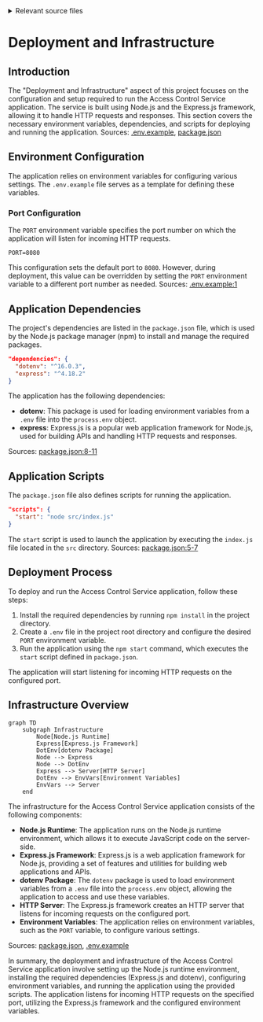 <details>
<summary>Relevant source files</summary>

The following files were used as context for generating this wiki page:

- [.env.example](https://github.com/aanickode/access-control-service/blob/main/.env.example)
- [package.json](https://github.com/aanickode/access-control-service/blob/main/package.json)
</details>

# Deployment and Infrastructure

## Introduction

The "Deployment and Infrastructure" aspect of this project focuses on the configuration and setup required to run the Access Control Service application. The service is built using Node.js and the Express.js framework, allowing it to handle HTTP requests and responses. This section covers the necessary environment variables, dependencies, and scripts for deploying and running the application.
Sources: [.env.example](), [package.json]()

## Environment Configuration

The application relies on environment variables for configuring various settings. The `.env.example` file serves as a template for defining these variables.

### Port Configuration

The `PORT` environment variable specifies the port number on which the application will listen for incoming HTTP requests.

```
PORT=8080
```

This configuration sets the default port to `8080`. However, during deployment, this value can be overridden by setting the `PORT` environment variable to a different port number as needed.
Sources: [.env.example:1]()

## Application Dependencies

The project's dependencies are listed in the `package.json` file, which is used by the Node.js package manager (npm) to install and manage the required packages.

```json
"dependencies": {
  "dotenv": "^16.0.3",
  "express": "^4.18.2"
}
```

The application has the following dependencies:

- **dotenv**: This package is used for loading environment variables from a `.env` file into the `process.env` object.
- **express**: Express.js is a popular web application framework for Node.js, used for building APIs and handling HTTP requests and responses.

Sources: [package.json:8-11]()

## Application Scripts

The `package.json` file also defines scripts for running the application.

```json
"scripts": {
  "start": "node src/index.js"
}
```

The `start` script is used to launch the application by executing the `index.js` file located in the `src` directory.
Sources: [package.json:5-7]()

## Deployment Process

To deploy and run the Access Control Service application, follow these steps:

1. Install the required dependencies by running `npm install` in the project directory.
2. Create a `.env` file in the project root directory and configure the desired `PORT` environment variable.
3. Run the application using the `npm start` command, which executes the `start` script defined in `package.json`.

The application will start listening for incoming HTTP requests on the configured port.

## Infrastructure Overview

```mermaid
graph TD
    subgraph Infrastructure
        Node[Node.js Runtime]
        Express[Express.js Framework]
        DotEnv[dotenv Package]
        Node --> Express
        Node --> DotEnv
        Express --> Server[HTTP Server]
        DotEnv --> EnvVars[Environment Variables]
        EnvVars --> Server
    end
```

The infrastructure for the Access Control Service application consists of the following components:

- **Node.js Runtime**: The application runs on the Node.js runtime environment, which allows it to execute JavaScript code on the server-side.
- **Express.js Framework**: Express.js is a web application framework for Node.js, providing a set of features and utilities for building web applications and APIs.
- **dotenv Package**: The `dotenv` package is used to load environment variables from a `.env` file into the `process.env` object, allowing the application to access and use these variables.
- **HTTP Server**: The Express.js framework creates an HTTP server that listens for incoming requests on the configured port.
- **Environment Variables**: The application relies on environment variables, such as the `PORT` variable, to configure various settings.

Sources: [package.json](), [.env.example]()

In summary, the deployment and infrastructure of the Access Control Service application involve setting up the Node.js runtime environment, installing the required dependencies (Express.js and dotenv), configuring environment variables, and running the application using the provided scripts. The application listens for incoming HTTP requests on the specified port, utilizing the Express.js framework and the configured environment variables.